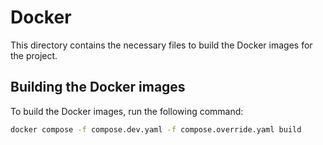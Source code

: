 # Docker

This directory contains the necessary files to build the Docker images for the project.

## Building the Docker images

To build the Docker images, run the following command:

```bash
docker compose -f compose.dev.yaml -f compose.override.yaml build
```
